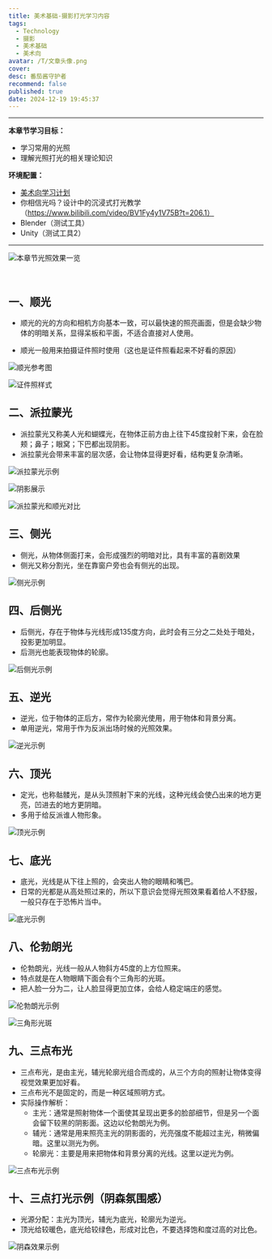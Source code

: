 ```yaml
---
title: 美术基础-摄影打光学习内容
tags:
  - Technology
  - 摄影
  - 美术基础
  - 美术向
avatar: /T/文章头像.png
cover:
desc: 番茄酱守护者
recommend: false
published: true
date: 2024-12-19 19:45:37
---
```


---

**本章节学习目标：** 

- 学习常用的光照
- 理解光照打光的相关理论知识



**环境配置：**

- [美术向学习计划](http://localhost:4000/2024/12/18/%E5%85%B6%E4%BB%96/UnityTA%E5%AD%A6%E4%B9%A0%E8%AE%A1%E5%88%92/)
- 你相信光吗？设计中的沉浸式打光教学（https://www.bilibili.com/video/BV1Fy4y1V75B?t=206.1）
- Blender（测试工具）
- Unity（测试工具2）

---

![本章节光照效果一览](/Blog/posts/2024-12/image-20241219200119595.avif)

<br>

## 一、顺光

- 顺光的光的方向和相机方向基本一致，可以最快速的照亮画面，但是会缺少物体的明暗关系，显得呆板和平面，不适合直接对人使用。

- 顺光一般用来拍摄证件照时使用（这也是证件照看起来不好看的原因）

![顺光参考图](/Blog/posts/2024-12/image-20241219200659242.avif)

![证件照样式](/Blog/posts/2024-12/image-20241219201044358.avif)



## 二、派拉蒙光

- 派拉蒙光又称美人光和蝴蝶光，在物体正前方由上往下45度投射下来，会在脸颊；鼻子；眼窝；下巴都出现阴影。
- 派拉蒙光会带来丰富的层次感，会让物体显得更好看，结构更复杂清晰。

![派拉蒙光示例](/Blog/posts/2024-12/image-20241219201152219.avif)

![阴影展示](/Blog/posts/2024-12/image-20241219201309003.avif)

![派拉蒙光和顺光对比](/Blog/posts/2024-12/image-20241219201603451.avif)

## 三、侧光

- 侧光，从物体侧面打来，会形成强烈的明暗对比，具有丰富的喜剧效果
- 侧光又称分割光，坐在靠窗户旁也会有侧光的出现。

![侧光示例](/Blog/posts/2024-12/image-20241219201635990.avif)

## 四、后侧光

- 后侧光，存在于物体与光线形成135度方向，此时会有三分之二处处于暗处，投影更加明显。
- 后测光也能表现物体的轮廓。

![后侧光示例](/Blog/posts/2024-12/image-20241219201815697.avif)

## 五、逆光

- 逆光，位于物体的正后方，常作为轮廓光使用，用于物体和背景分离。
- 单用逆光，常用于作为反派出场时候的光照效果。

![逆光示例](/Blog/posts/2024-12/image-20241219202150983.avif)

## 六、顶光

- 定光，也称骷髅光，是从头顶照射下来的光线，这种光线会使凸出来的地方更亮，凹进去的地方更阴暗。
- 多用于给反派谁人物形象。

![顶光示例](/Blog/posts/2024-12/image-20241219202350269.avif)

## 七、底光

- 底光，光线是从下往上照的，会突出人物的眼睛和嘴巴。
- 日常的光都是从高处照过来的，所以下意识会觉得光照效果看着给人不舒服，一般只存在于恐怖片当中。

![底光示例](/Blog/posts/2024-12/image-20241219202646248.avif)

## 八、伦勃朗光

- 伦勃朗光，光线一般从人物斜方45度的上方位照来。
- 特点就是在人物眼睛下面会有个三角形的光斑。
- 把人脸一分为二，让人脸显得更加立体，会给人稳定端庄的感觉。

![伦勃朗光示例](/Blog/posts/2024-12/image-20241219202849110.avif)

![三角形光斑](/Blog/posts/2024-12/image-20241219203001652.avif)

## 九、三点布光

- 三点布光，是由主光，辅光轮廓光组合而成的，从三个方向的照射让物体变得视觉效果更加好看。
- 三点布光不是固定的，而是一种区域照明方式。
- 实际操作解析：
  - 主光：通常是照射物体一个面使其呈现出更多的脸部细节，但是另一个面会留下较黑的阴影面。这边以伦勃朗光为例。
  - 辅光：通常是用来照亮主光的阴影面的，光亮强度不能超过主光，稍微偏暗。这里以测光为例。
  - 轮廓光：主要是用来把物体和背景分离的光线。这里以逆光为例。

![三点布光示例](/Blog/posts/2024-12/image-20241219203847240.avif)

## 十、三点打光示例（阴森氛围感）

- 光源分配：主光为顶光，辅光为底光，轮廓光为逆光。
- 顶光给较暖色，底光给较绿色，形成对比色，不要选择饱和度过高的对比色。

![阴森效果示例](/Blog/posts/2024-12/image-20241219204405259.avif)
